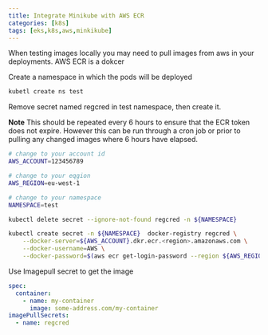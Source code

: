 ```yaml
---
title: Integrate Minikube with AWS ECR
categories: [k8s]
tags: [eks,k8s,aws,minkikube]
---
```

When testing images locally you may need to pull images from aws in your deployments. AWS ECR is a dokcer  

Create a namespace in which the pods will be deployed
```bash
kubetl create ns test
```

Remove secret named regcred in test namespace, then create it. 

**Note**
This should be repeated every 6 hours to ensure that the ECR token does not expire. However this can be run through a cron job or prior to pulling any changed images where 6 hours have elapsed. 
```bash
# change to your account id
AWS_ACCOUNT=123456789

# change to your eqgion
AWS_REGION=eu-west-1

# change to your namespace
NAMESPACE=test

kubectl delete secret --ignore-not-found regcred -n ${NAMESPACE} 

kubectl create secret -n ${NAMESPACE}  docker-registry regcred \
    --docker-server=${AWS_ACCOUNT}.dkr.ecr.<region>.amazonaws.com \
    --docker-username=AWS \
    --docker-password=$(aws ecr get-login-password --region ${AWS_REGION})
```


Use Imagepull secret to get the image 
```yaml
spec:
  container:
    - name: my-container
      image: some-address.com/my-container 
imagePullSecrets:
  - name: regcred
```
